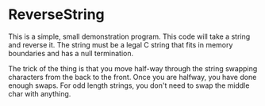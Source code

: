 
ReverseString
======

This is a simple, small demonstration program. This code will take a string
and reverse it. The string must be a legal C string that fits in memory 
boundaries and has a null termination.

The trick of the thing is that you move half-way through the string swapping
characters from the back to the front. Once you are halfway, you have done
enough swaps. For odd length strings, you don't need to swap the middle char
with anything.
